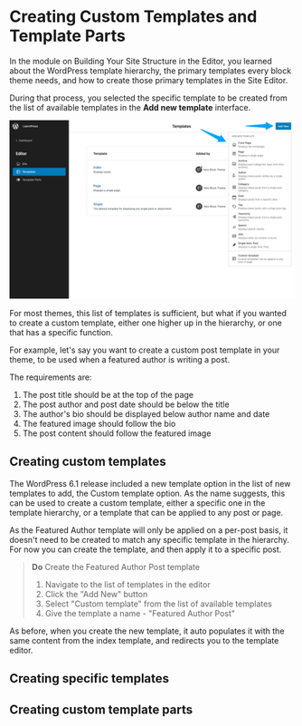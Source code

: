 # Creating Custom Templates and Template Parts

In the module on Building Your Site Structure in the Editor, you learned about the WordPress template hierarchy, the primary templates every block theme needs, and how to create those primary templates in the Site Editor.

During that process, you selected the specific template to be created from the list of available templates in the **Add new template** interface.

![Adding a new template](/images/module-04/lesson-01/add-new-template.png)

For most themes, this list of templates is sufficient, but what if you wanted to create a custom template, either one higher up in the hierarchy, or one that has a specific function. 

For example, let's say you want to create a custom post template in your theme, to be used when a featured author is writing a post. 

The requirements are:
1. The post title should be at the top of the page
2. The post author and post date should be below the title
3. The author's bio should be displayed below author name and date
4. The featured image should follow the bio
5. The post content should follow the featured image

## Creating custom templates

The WordPress 6.1 release included a new template option in the list of new templates to add, the Custom template option. As the name suggests, this can be used to create a custom template, either a specific one in the template hierarchy, or a template that can be applied to any post or page.

As the Featured Author template will only be applied on a per-post basis, it doesn't need to be created to match any specific template in the hierarchy. For now you can create the template, and then apply it to a specific post.

> **Do** Create the Featured Author Post template
> 1. Navigate to the list of templates in the editor
> 2. Click the "Add New" button
> 3. Select "Custom template" from the list of available templates
> 4. Give the template a name - "Featured Author Post"

As before, when you create the new template, it auto populates it with the same content from the index template, and redirects you to the template editor.



## Creating specific templates

## Creating custom template parts
